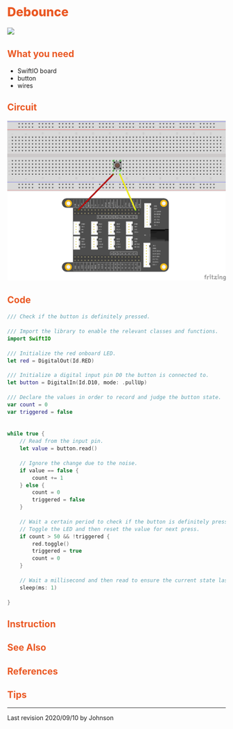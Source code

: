 # <span style="color:#EA5823;font-weight:800">Debounce</span>

![](../../.gitbook/assets/Debounce/Debounce.gif)

## <span style="color:#EA5823;font-weight:700">What you need</span>

- SwiftIO board
- button
- wires

## <span style="color:#EA5823;font-weight:700">Circuit</span>

![](../../.gitbook/assets/Debounce/../ButtoncontrolLED/ButtoncontrolLED_bb.png)

## <span style="color:#EA5823;font-weight:700">Code</span>


```swift
/// Check if the button is definitely pressed.

/// Import the library to enable the relevant classes and functions.
import SwiftIO

/// Initialize the red onboard LED.
let red = DigitalOut(Id.RED)

/// Initialize a digital input pin D0 the button is connected to.
let button = DigitalIn(Id.D10, mode: .pullUp)

/// Declare the values in order to record and judge the button state.
var count = 0
var triggered = false


while true {
    // Read from the input pin.
    let value = button.read()
    
    // Ignore the change due to the noise.
    if value == false {
        count += 1
    } else {
        count = 0
        triggered = false
    }
    
    // Wait a certain period to check if the button is definitely pressed. 
    // Toggle the LED and then reset the value for next press.
    if count > 50 && !triggered {
        red.toggle()
        triggered = true
        count = 0
    }
    
    // Wait a millisecond and then read to ensure the current state last for enough time. 
    sleep(ms: 1)

}
```

## <span style="color:#EA5823;font-weight:700">Instruction</span>


## <span style="color:#EA5823;font-weight:700">See Also</span>


## <span style="color:#EA5823;font-weight:700">References</span>


## <span style="color:#EA5823;font-weight:700">Tips</span>


---
Last revision 2020/09/10 by Johnson